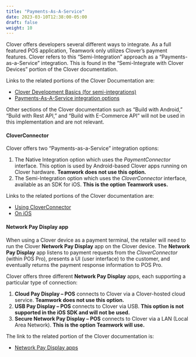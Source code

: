 ```yaml
---
title: "Payments-As-A-Service"
date: 2023-03-10T12:38:00-05:00
draft: false
weight: 10
---
```


Clover offers developers several different ways to integrate. As a full featured POS application, Teamwork only utilizes Clover’s payment features. Clover refers to this “Semi-Integration” approach as a “Payments-as-a-Service” integration. This is found in the “Semi-Integrate with Clover Devices” portion of the Clover documentation.

Links to the related portions of the Clover Documentation are:  
* [Clover Development Basics (for semi-integrations)](https://docs.clover.com/docs/clover-development-basics-semi) 
* [Payments-As-A-Service integration options](https://docs.clover.com/docs/paas-integration-options)

Other sections of the Clover documentation such as “Build with Android,” “Build with Rest API,” and “Build with E-Commerce API” will not be used in this implementation and are not relevant.

#### CloverConnector

Clover offers two “Payments-as-a-Service” integration options:

1.	The Native Integration option which uses the *PaymentConnector* interface. This option is used by Android-based Clover apps running on Clover hardware. <span class="ltgray-on-red">**Teamwork does not use this option.**</span>  
2. The Semi-Integration option which uses the *CloverConnector* interface, available as an SDK for iOS. <span class="ltgray-on-green">**This is the option Teamwork uses.**</span>

Links to the related portions of the Clover documentation are:  
* [Using CloverConnector](https://docs.clover.com/docs/using-clover-connector)
* [On iOS](https://docs.clover.com/docs/ios)

#### Network Pay Display app

When using a Clover device as a payment terminal, the retailer will need to run the Clover **Network Pay Display** app on the Clover device. The **Network Pay Display** app listens to payment requests from the *CloverConnector* (within POS Pro), presents a UI (user interface) to the customer, and eventually returns the payment response information to POS Pro.

Clover offers three different **Network Pay Display** apps, each supporting a particular type of connection:  
1. **Cloud Pay Display – POS** connects to Clover via a Clover-hosted cloud service. <span class="ltgray-on-red">**Teamwork does not use this option.**</span>  
2. **USB Pay Display – POS** connects to Clover via USB. <span class="ltgray-on-red">**This option is not supported in the iOS SDK and will not be used.**</span>  
3. **Secure Network Pay Display – POS** connects to Clover via a LAN (Local Area Network). <span class="ltgray-on-green">**This is the option Teamwork will use.** </span>

The link to the related portion of the Clover documentation is:  
* [Network Pay Display apps](https://docs.clover.com/docs/pay-display-apps)
